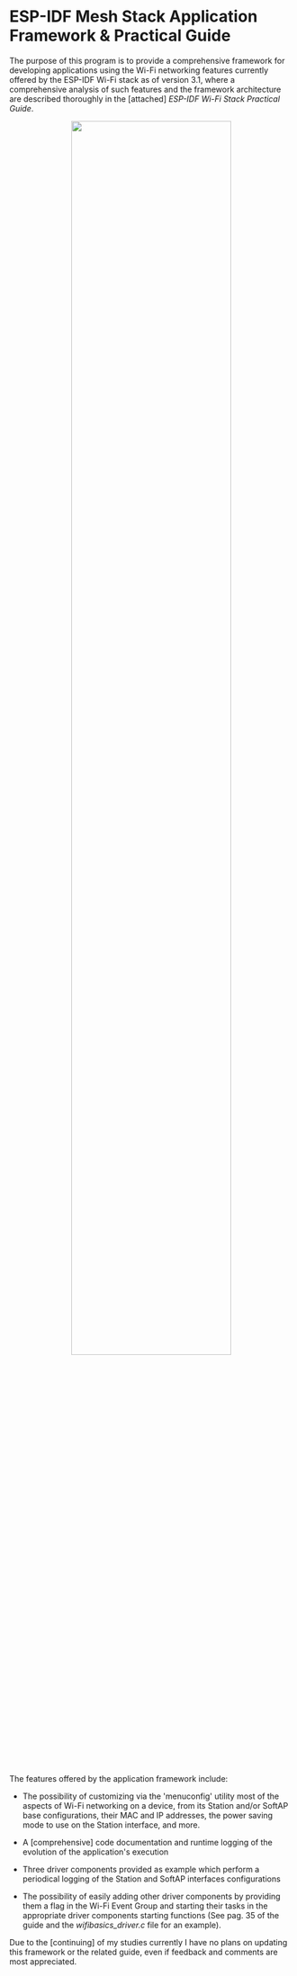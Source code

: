 # ESP-IDF Mesh Stack Application Framework & Practical Guide

The purpose of this program is to provide a comprehensive framework for developing applications using the Wi-Fi networking features currently offered by the ESP-IDF Wi-Fi stack as of version 3.1, where a comprehensive analysis of such features and the framework architecture are described thoroughly in the [attached] *ESP-IDF Wi-Fi Stack Practical Guide*.

<p align="center">
 <img src="https://q2nfcw.db.files.1drv.com/y4mx-hbtVtpp8io0Kd9QSXMKL1gpurNeiPsbOCYSccMA7PY0VMonmGKwe4CBRePF4BwiqSI8kVlA1546erWmk6sbYcvZd6rhHVUEaZ9hUD-5Z6NU9aeRqdrNHpUh-2ITVko5lt2zWSSBzvtrrMp---gpwd_IRTtj64-Lb3NJ2UaugICoaBS4O3O79CTwBBpzURVO67xJOVW3l99kTCSXeIqhw?width=1278&height=1725&cropmode=none" width="75%" height="75%">
 </p>

The features offered by the application framework include:
 
* The possibility of customizing via the 'menuconfig' utility most of the aspects of Wi-Fi networking on a device, from its Station and/or SoftAP base configurations, their MAC and IP addresses, the power saving mode to use on the Station interface, and more.

* A [comprehensive] code documentation and runtime logging of the evolution of the application's execution

* Three driver components provided as example which perform a periodical logging of the Station and SoftAP interfaces configurations
  
* The possibility of easily adding other driver components by providing them a flag in the Wi-Fi Event Group and starting their tasks in the appropriate driver components starting functions (See pag. 35 of the guide and the *wifibasics_driver.c* file for an example).

Due to the [continuing] of my studies currently I have no plans on updating this framework or the related guide, even if feedback and comments are most appreciated.
